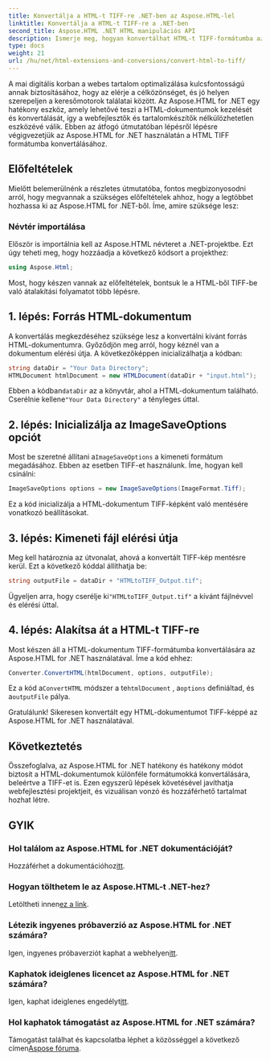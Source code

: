```yaml
---
title: Konvertálja a HTML-t TIFF-re .NET-ben az Aspose.HTML-lel
linktitle: Konvertálja a HTML-t TIFF-re a .NET-ben
second_title: Aspose.HTML .NET HTML manipulációs API
description: Ismerje meg, hogyan konvertálhat HTML-t TIFF-formátumba az Aspose.HTML for .NET segítségével. Kövesse lépésenkénti útmutatónkat a hatékony webtartalom-optimalizáláshoz.
type: docs
weight: 21
url: /hu/net/html-extensions-and-conversions/convert-html-to-tiff/
---
```


A mai digitális korban a webes tartalom optimalizálása kulcsfontosságú annak biztosításához, hogy az elérje a célközönséget, és jó helyen szerepeljen a keresőmotorok találatai között. Az Aspose.HTML for .NET egy hatékony eszköz, amely lehetővé teszi a HTML-dokumentumok kezelését és konvertálását, így a webfejlesztők és tartalomkészítők nélkülözhetetlen eszközévé válik. Ebben az átfogó útmutatóban lépésről lépésre végigvezetjük az Aspose.HTML for .NET használatán a HTML TIFF formátumba konvertálásához.

## Előfeltételek

Mielőtt belemerülnénk a részletes útmutatóba, fontos megbizonyosodni arról, hogy megvannak a szükséges előfeltételek ahhoz, hogy a legtöbbet hozhassa ki az Aspose.HTML for .NET-ből. Íme, amire szüksége lesz:

### Névtér importálása

Először is importálnia kell az Aspose.HTML névteret a .NET-projektbe. Ezt úgy teheti meg, hogy hozzáadja a következő kódsort a projekthez:

```csharp
using Aspose.Html;
```

Most, hogy készen vannak az előfeltételek, bontsuk le a HTML-ből TIFF-be való átalakítási folyamatot több lépésre.

## 1. lépés: Forrás HTML-dokumentum

A konvertálás megkezdéséhez szüksége lesz a konvertálni kívánt forrás HTML-dokumentumra. Győződjön meg arról, hogy kéznél van a dokumentum elérési útja. A következőképpen inicializálhatja a kódban:

```csharp
string dataDir = "Your Data Directory";
HTMLDocument htmlDocument = new HTMLDocument(dataDir + "input.html");
```

 Ebben a kódban`dataDir` az a könyvtár, ahol a HTML-dokumentum található. Cserélnie kellene`"Your Data Directory"` a tényleges úttal.

## 2. lépés: Inicializálja az ImageSaveOptions opciót

 Most be szeretné állítani a`ImageSaveOptions` a kimeneti formátum megadásához. Ebben az esetben TIFF-et használunk. Íme, hogyan kell csinálni:

```csharp
ImageSaveOptions options = new ImageSaveOptions(ImageFormat.Tiff);
```

Ez a kód inicializálja a HTML-dokumentum TIFF-képként való mentésére vonatkozó beállításokat.

## 3. lépés: Kimeneti fájl elérési útja

Meg kell határoznia az útvonalat, ahová a konvertált TIFF-kép mentésre kerül. Ezt a következő kóddal állíthatja be:

```csharp
string outputFile = dataDir + "HTMLtoTIFF_Output.tif";
```

 Ügyeljen arra, hogy cserélje ki`"HTMLtoTIFF_Output.tif"` a kívánt fájlnévvel és elérési úttal.

## 4. lépés: Alakítsa át a HTML-t TIFF-re

Most készen áll a HTML-dokumentum TIFF-formátumba konvertálására az Aspose.HTML for .NET használatával. Íme a kód ehhez:

```csharp
Converter.ConvertHTML(htmlDocument, options, outputFile);
```

 Ez a kód a`ConvertHTML` módszer a te`htmlDocument` , a`options` definiáltad, és a`outputFile` pálya.

Gratulálunk! Sikeresen konvertált egy HTML-dokumentumot TIFF-képpé az Aspose.HTML for .NET használatával.

## Következtetés

Összefoglalva, az Aspose.HTML for .NET hatékony és hatékony módot biztosít a HTML-dokumentumok különféle formátumokká konvertálására, beleértve a TIFF-et is. Ezen egyszerű lépések követésével javíthatja webfejlesztési projektjeit, és vizuálisan vonzó és hozzáférhető tartalmat hozhat létre.

## GYIK

### Hol találom az Aspose.HTML for .NET dokumentációját?
 Hozzáférhet a dokumentációhoz[itt](https://reference.aspose.com/html/net/).

### Hogyan tölthetem le az Aspose.HTML-t .NET-hez?
 Letöltheti innen[ez a link](https://releases.aspose.com/html/net/).

### Létezik ingyenes próbaverzió az Aspose.HTML for .NET számára?
 Igen, ingyenes próbaverziót kaphat a webhelyen[itt](https://releases.aspose.com/).

### Kaphatok ideiglenes licencet az Aspose.HTML for .NET számára?
 Igen, kaphat ideiglenes engedélyt[itt](https://purchase.aspose.com/temporary-license/).

### Hol kaphatok támogatást az Aspose.HTML for .NET számára?
 Támogatást találhat és kapcsolatba léphet a közösséggel a következő címen[Aspose fóruma](https://forum.aspose.com/).